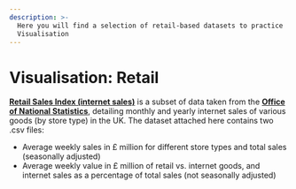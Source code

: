 ```yaml
---
description: >-
  Here you will find a selection of retail-based datasets to practice
  Visualisation
---
```


# Visualisation: Retail

[**Retail Sales Index \(internet sales\)**](https://github.com/decoded/datastore/raw/master/data/ONS%20retail%20internet%20sales.zip) is a subset of data taken from the [**Office of National Statistics**](https://www.ons.gov.uk/businessindustryandtrade/retailindustry/datasets/retailsalesindexinternetsales), detailing monthly and yearly internet sales of various goods \(by store type\) in the UK. The dataset attached here contains two .csv files: 

* Average weekly sales in £ million for different store types and total sales \(seasonally adjusted\)
* Average weekly value in £ million of retail vs. internet goods, and internet sales as a percentage of total sales \(not seasonally adjusted\)



